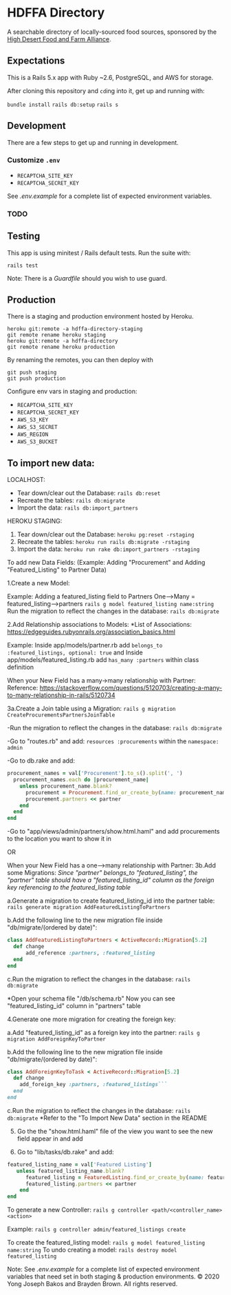 # HDFFA Directory

A searchable directory of locally-sourced food sources, sponsored by the
[High Desert Food and Farm Alliance](https://www.hdffa.org).

## Expectations

This is a Rails 5.x app with Ruby \~2.6, PostgreSQL, and AWS for storage.

After cloning this repository and `cd`ing into it, get up and running with:

`bundle install`
`rails db:setup`
`rails s`

## Development

There are a few steps to get up and running in development.

### Customize `.env`

* `RECAPTCHA_SITE_KEY`
* `RECAPTCHA_SECRET_KEY`

See _.env.example_ for a complete list of expected environment variables.

### TODO

## Testing

This app is using minitest / Rails default tests. Run the suite with:

`rails test`

Note: There is a _Guardfile_ should you wish to use guard.

## Production

There is a staging and production environment hosted by Heroku.

```
heroku git:remote -a hdffa-directory-staging
git remote rename heroku staging
heroku git:remote -a hdffa-directory
git remote rename heroku production
```

By renaming the remotes, you can then deploy with

```
git push staging
git push production
```

Configure env vars in staging and production:

* `RECAPTCHA_SITE_KEY`
* `RECAPTCHA_SECRET_KEY`
* `AWS_S3_KEY`
* `AWS_S3_SECRET`
* `AWS_REGION`
* `AWS_S3_BUCKET`


## To import new data:

LOCALHOST:
* Tear down/clear out the Database:
 `rails db:reset`
* Recreate the tables:
`rails db:migrate`
* Import the data:
`rails db:import_partners`

HEROKU STAGING:
1. Tear down/clear out the Database:
`heroku pg:reset -rstaging`
2. Recreate the tables:
`heroku run rails db:migrate -rstaging`
3. Import the data:
`heroku run rake db:import_partners -rstaging`

To add new Data Fields:
(Example: Adding "Procurement" and Adding "Featured_Listing" to Partner Data) 

1.Create a new Model: 

Example: Adding a featured_listing field to Partners
One-->Many = featured_listing-->partners
`rails g model featured_listing name:string`
Run the migration to reflect the changes in the database:
`rails db:migrate`

2.Add Relationship associations to Models:
*List of Associations: https://edgeguides.rubyonrails.org/association_basics.html

Example: Inside app/models/partner.rb add `belongs_to :featured_listings, optional: true` and 
Inside app/models/featured_listing.rb add `has_many :partners` within class definition

When your New Field has a many->many relationship with Partner: 
Reference: https://stackoverflow.com/questions/5120703/creating-a-many-to-many-relationship-in-rails/5120734

3a.Create a Join table using a Migration: 
`rails g migration CreateProcurementsPartnersJoinTable`

  -Run the migration to reflect the changes in the database:
`rails db:migrate`

  -Go to "routes.rb" and add: 
`resources :procurements` within the `namespace: admin`

  -Go to db.rake and add:
```ruby
procurement_names = val['Procurement'].to_s().split(', ')
  procurement_names.each do |procurement_name|
    unless procurement_name.blank?
      procurement = Procurement.find_or_create_by(name: procurement_name)
      procurement.partners << partner
    end
  end
end 
```

  -Go to "app/views/admin/partners/show.html.haml" and add procurements to the location you want to show it in

OR

When your New Field has a one-->many relationship with Partner:
3b.Add some Migrations:
*Since "partner" belongs_to "featured_listing", the "partner" table should have a "featured_listing_id" column as the foreign key
referencing to the featured_listing table*

a.Generate a migration to create featured_listing_id into the partner table:
```rails generate migration AddFeaturedListingToPartners```

b.Add the following line to the new migration file inside "db/migrate/(ordered by date)":

```ruby
class AddFeaturedListingToPartners < ActiveRecord::Migration[5.2]
  def change
      add_reference :partners, :featured_listing
  end
end
```

c.Run the migration to reflect the changes in the database:
```rails db:migrate```

*Open your schema file "/db/schema.rb" Now you can see "featured_listing_id" column in "partners" table

4.Generate one more migration for creating the foreign key:

a.Add "featured_listing_id" as a foreign key into the partner:
```rails g migration AddForeignKeyToPartner```

b.Add the following line to the new migration file inside "db/migrate/(ordered by date)":
```ruby
class AddForeignKeyToTask < ActiveRecord::Migration[5.2]
  def change
    add_foreign_key :partners, :featured_listings```
  end
end
```
c.Run the migration to reflect the changes in the database:
```rails db:migrate```
*Refer to the "To Import New Data" section in the README

5. Go the the "show.html.haml" file of the view you want to see the new field appear in and add

6. Go to "lib/tasks/db.rake" and add:
```ruby
featured_listing_name = val['Featured Listing']
   unless featured_listing_name.blank?
      featured_listing = FeaturedListing.find_or_create_by(name: featured_listing_name)
      featured_listing.partners << partner
    end
end
```

To generate a new Controller:
`rails g controller <path/<controller_name> <action>`

Example: 
`rails g controller admin/featured_listings create`


To create the featured_listing model:
`rails g model featured_listing name:string`
To undo  creating a model:
`rails destroy model featured_listing`

Note: See _.env.example_ for a complete list of expected environment
variables that need set in both staging & production environments.
&copy; 2020 Yong Joseph Bakos and Brayden Brown. All rights reserved.
